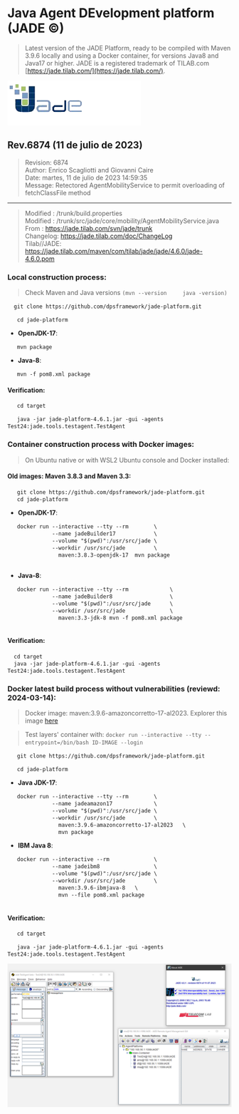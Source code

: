 # Java Agent DEvelopment platform (JADE &copy;)

> Latest version of the JADE Platform, ready to be compiled with Maven 3.9.6 locally and using a Docker container, for versions Java8 and Java17 or higher. JADE is a registered trademark of TILAB.com [https://jade.tilab.com/](https://jade.tilab.com/).

![JADE version 4.6.1 - revision 6874 ready to deploy in container](./images/logoJade.png)

## Rev.6874 (11 de julio de 2023)

> Revision: 6874<br>
  Author: Enrico Scagliotti and Giovanni Caire<br>
  Date: martes, 11 de julio de 2023 14:59:35<br>
  Message: Retectored AgentMobilityService to permit overloading of fetchClassFile method

----

> Modified : /trunk/build.properties<br>
  Modified : /trunk/src/jade/core/mobility/AgentMobilityService.java<br>
  From     : https://jade.tilab.com/svn/jade/trunk<br>
  Changelog: https://jade.tilab.com/doc/ChangeLog<br>
  Tilab//JADE: https://jade.tilab.com/maven/com/tilab/jade/jade/4.6.0/jade-4.6.0.pom<br>





### Local construction process:

> Check Maven and Java versions `(mvn --version     java -version)`


```shell
  git clone https://github.com/dpsframework/jade-platform.git
```

```shell
   cd jade-platform
```


- **OpenJDK-17**:

```shell
   mvn package
```



- **Java-8**:

```shell
   mvn -f pom8.xml package 
```


  
#### Verification: 

```shell
   cd target
```


```shell
   java -jar jade-platform-4.6.1.jar -gui -agents Test24:jade.tools.testagent.TestAgent
```




### Container construction process with Docker images:

> On Ubuntu native or with WSL2 Ubuntu console and Docker installed: 


#### Old images: Maven 3.8.3 and Maven 3.3:


```shell
   git clone https://github.com/dpsframework/jade-platform.git
   cd jade-platform
```

- **OpenJDK-17**:

```shell
   docker run --interactive --tty --rm        \
              --name jadeBuilder17            \
              --volume "$(pwd)":/usr/src/jade \
              --workdir /usr/src/jade         \
                maven:3.8.3-openjdk-17  mvn package
              
```


- **Java-8**:

```shell
   docker run --interactive --tty --rm             \
              --name jadeBuilder8                  \
              --volume "$(pwd)":/usr/src/jade      \
              --workdir /usr/src/jade              \
                maven:3.3-jdk-8 mvn -f pom8.xml package 
              
```



#### Verification: 

```shell
  cd target
  java -jar jade-platform-4.6.1.jar -gui -agents Test24:jade.tools.testagent.TestAgent
```


### Docker latest build process without vulnerabilities (reviewd: 2024-03-14):

> Docker image: maven:3.9.6-amazoncorretto-17-al2023. Explorer this image [here](https://hub.docker.com/layers/library/maven/3.9.6-amazoncorretto-17-al2023/images/sha256-a0dab88160324b7ed98f70dd912ef027b66b2242200c5d6c25de692197ab68ec?context=explore)


> Test layers' container with: `docker run --interactive --tty --entrypoint=/bin/bash ID-IMAGE --login`



```shell
   git clone https://github.com/dpsframework/jade-platform.git
```


```shell
   cd jade-platform
```



- **Java JDK-17**:


```shell
   docker run --interactive --tty --rm        \
              --name jadeamazon17             \
              --volume "$(pwd)":/usr/src/jade \
              --workdir /usr/src/jade         \
                maven:3.9.6-amazoncorretto-17-al2023   \
                mvn package

```

              
- **IBM Java 8**:
              
```shell
   docker run --interactive --rm              \
              --name jadeibm8                 \
              --volume "$(pwd)":/usr/src/jade \
              --workdir /usr/src/jade         \
                maven:3.9.6-ibmjava-8   \
                mvn --file pom8.xml package
       
```



#### Verification: 


```shell
   cd target
```

```shell
   java -jar jade-platform-4.6.1.jar -gui -agents Test24:jade.tools.testagent.TestAgent
```

![JADE Java DEvelopment Framework v4.6.1 - rev6874 testagent](./images/jade-rma-testagent-v461-r6874.png)




